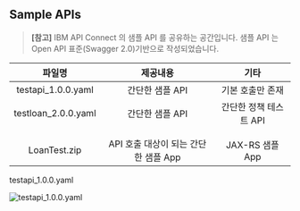 ## Sample APIs


> **[참고]** IBM API Connect 의 샘플 API 를 공유하는 공간입니다. 샘플 API 는 Open API 표준(Swagger 2.0)기반으로 작성되었습니다. 

 
|파일명|제공내용|기타|
|:---:|:---:|:---:|
|testapi_1.0.0.yaml|간단한 샘플 API|기본 호출만 존재|
|testloan_2.0.0.yaml|간단한 샘플 API|간단한 정책 테스트 API|
||||
||||
|LoanTest.zip|API 호출 대상이 되는 간단한 샘플 App|JAX-RS 샘플 App|


testapi_1.0.0.yaml

![testapi_1.0.0.yaml](/images/testapi.jpg)
  